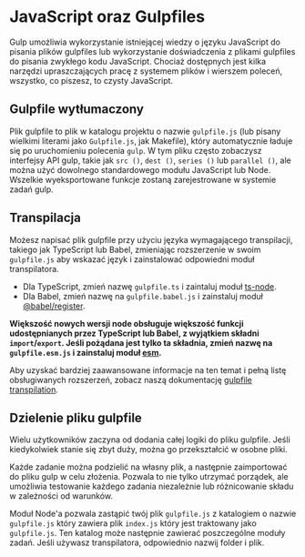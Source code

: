 # JavaScript oraz Gulpfiles

Gulp umożliwia wykorzystanie istniejącej wiedzy o języku JavaScript do pisania plików gulpfiles lub wykorzystanie doświadczenia z plikami gulpfiles do pisania zwykłego kodu JavaScript. Chociaż dostępnych jest kilka narzędzi upraszczających pracę z systemem plików i wierszem poleceń, wszystko, co piszesz, to czysty JavaScript.

## Gulpfile wytłumaczony

Plik gulpfile to plik w katalogu projektu o nazwie `gulpfile.js` (lub pisany wielkimi literami jako `Gulpfile.js`, jak Makefile), który automatycznie ładuje się po uruchomieniu polecenia `gulp`. W tym pliku często zobaczysz interfejsy API gulp, takie jak `src ()`, `dest ()`, `series ()` lub `parallel ()`, ale można użyć dowolnego standardowego modułu JavaScript lub Node. Wszelkie wyeksportowane funkcje zostaną zarejestrowane w systemie zadań gulp.

## Transpilacja

Możesz napisać plik gulpfile przy użyciu języka wymagającego transpilacji, takiego jak TypeScript lub Babel, zmieniając rozszerzenie w swoim `gulpfile.js` aby wskazać język i zainstalować odpowiedni moduł transpilatora.

* Dla TypeScript, zmień nazwę `gulpfile.ts` i zaintaluj moduł [ts-node][ts-node-module].
* Dla Babel, zmień nazwę na `gulpfile.babel.js` i zainstaluj moduł [@babel/register][babel-register-module].

__Większość nowych wersji node obsługuje większość funkcji udostępnianych przez TypeScript lub Babel, z wyjątkiem składni `import`/`export`. Jeśli pożądana jest tylko ta składnia, zmień nazwę na `gulpfile.esm.js` i zainstaluj moduł [esm][esm-module].__

Aby uzyskać bardziej zaawansowane informacje na ten temat i pełną listę obsługiwanych rozszerzeń, zobacz naszą dokumentację [gulpfile transpilation][gulpfile-transpilation-advanced].

##  Dzielenie pliku gulpfile

Wielu użytkowników zaczyna od dodania całej logiki do pliku gulpfile. Jeśli kiedykolwiek stanie się zbyt duży, można go przekształcić w osobne pliki.

Każde zadanie można podzielić na własny plik, a następnie zaimportować do pliku gulp w celu złożenia. Pozwala to nie tylko utrzymać porządek, ale umożliwia testowanie każdego zadania niezależnie lub różnicowanie składu w zależności od warunków.

Moduł Node'a pozwala zastąpić twój plik `gulpfile.js` z katalogiem o nazwie `gulpfile.js` który zawiera plik `index.js` który jest traktowany jako `gulpfile.js`. Ten katalog może następnie zawierać poszczególne moduły zadań. Jeśli używasz transpilatora, odpowiednio nazwij folder i plik.

[gulpfile-transpilation-advanced]: ../documentation-missing.md
[ts-node-module]: https://www.npmjs.com/package/ts-node
[babel-register-module]: https://www.npmjs.com/package/@babel/register
[esm-module]: https://www.npmjs.com/package/esm
